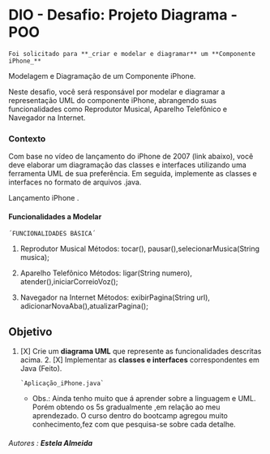 

# ****DIO - Desafio: Projeto Diagrama - POO****


    Foi solicitado para **_criar e modelar e diagramar** um **Componente  iPhone_**
Modelagem e Diagramação de um Componente iPhone.

Neste desafio, você será responsável por modelar e diagramar a representação UML do componente iPhone, abrangendo suas funcionalidades como Reprodutor Musical, Aparelho Telefônico e Navegador na Internet.

### Contexto 

Com base no vídeo de lançamento do iPhone de 2007 (link abaixo), você deve elaborar um diagramação das classes e interfaces utilizando uma ferramenta UML de sua preferência. Em seguida, implemente as classes e interfaces no formato de arquivos .java.

Lançamento iPhone .


#### **Funcionalidades a Modelar**

    ´FUNCIONALIDADES BÁSICA´

1. Reprodutor Musical
Métodos: tocar(), pausar(),selecionarMusica(String musica);

2. Aparelho Telefônico
Métodos: ligar(String numero), atender(),iniciarCorreioVoz();

3. Navegador na Internet
Métodos: exibirPagina(String url), adicionarNovaAba(),atualizarPagina();

## Objetivo

1. [X] Crie um **diagrama UML** que represente as funcionalidades descritas acima.
   2. [X] Implementar as **classes e interfaces** correspondentes em Java (Feito). 

       `Aplicação_iPhone.java`  

      * Obs.:  Ainda tenho muito que á aprender sobre a linguagem e UML.
      Porém obtendo os 5s gradualmente ,em relação ao meu aprendezado. 
               O curso dentro do bootcamp agregou muito conhecimento,fez com que pesquisa-se
      sobre cada detalhe.

     

###### _Autores_ : **Estela Almeida**